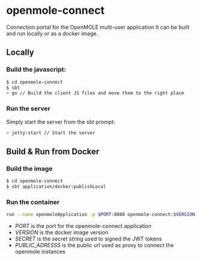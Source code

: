 # openmole-connect

Connection portal for the OpenMOLE multi-user application
It can be built and run locally or as a docker image.
  
## Locally
### Build the javascript:
```sh
$ cd openmole-connect
$ sbt
> go // Build the client JS files and move them to the right place
```
### Run the server
Simply start the server from the sbt prompt:
```sh
> jetty:start // Start the server
```

## Build & Run from Docker
### Build the image
```sh
$ cd openmole-connect
$ sbt application/docker:publishLocal
```

### Run the container
```sh 
run --name openmoleApplication -p $PORT:8080 openmole-connect:$VERSION --secret $SECRET --public-adress $PUBLIC_ADRESS
```

- *PORT* is the port for the openmole-connect application
- *VERSION* is the docker image version
- *SECRET* is the secret string used to signed the JWT tokens
- *PUBLIC_ADRESSS* is the public url used as proxy to connect the openmole instances